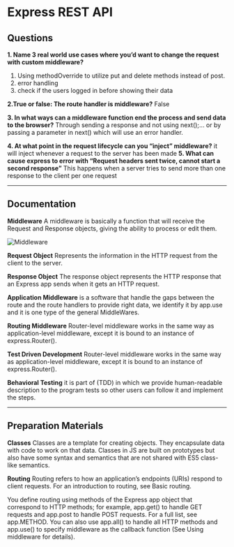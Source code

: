 # Express REST API

## Questions

**1. Name 3 real world use cases where you’d want to change the request with custom middleware?**
1. Using methodOverride to utilize put and delete methods instead of post.
2. error handling
3. check if the users logged in before showing their data

**2.True or false: The route handler is middleware?**
False 

**3. In what ways can a middleware function end the process and send data to the browser?**
Through sending a response and not using next();... or by passing a parameter in next() which will use an error handler.

**4. At what point in the request lifecycle can you “inject” middleware?**
it will inject whenever a request to the server has been made
**5. What can cause express to error with “Request headers sent twice, cannot start a second response”**
This happens when a server tries to send more than one response to the client per one request

---
## Documentation


**Middleware**
A middleware is basically a function that will receive the Request and Response objects, giving the ability to process or edit them.

![Middleware](https://i.ytimg.com/vi/c4ScybD2690/hqdefault.jpg)


**Request Object**
Represents the information in the HTTP request from the client to the server.

**Response Object**
 The response object represents the HTTP response that an Express app sends when it gets an HTTP request.

 **Application Middleware**
 is a software that handle the gaps between the route and the route handlers to provide right data, we identify it by app.use and it is one type of the general MiddleWares.

**Routing Middleware**
Router-level middleware works in the same way as application-level middleware, except it is bound to an instance of express.Router().

**Test Driven Development**
 Router-level middleware works in the same way as application-level middleware, except it is bound to an instance of express.Router().
 
 **Behavioral Testing**
 it is part of (TDD) in which we provide human-readable description to the program tests so other users can follow it and implement the steps.
 
 ---

 ## Preparation Materials

**Classes**
Classes are a template for creating objects. They encapsulate data with code to work on that data. Classes in JS are built on prototypes but also have some syntax and semantics that are not shared with ES5 class-like semantics.

**Routing**
Routing refers to how an application’s endpoints (URIs) respond to client requests. For an introduction to routing, see Basic routing.

You define routing using methods of the Express app object that correspond to HTTP methods; for example, app.get() to handle GET requests and app.post to handle POST requests. For a full list, see app.METHOD. You can also use app.all() to handle all HTTP methods and app.use() to specify middleware as the callback function (See Using middleware for details).